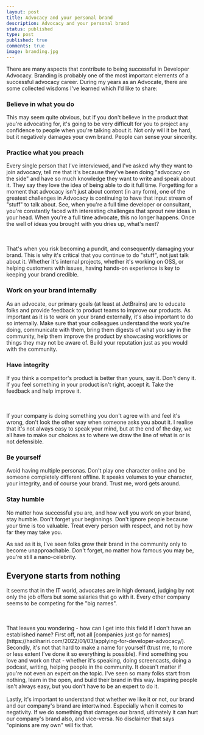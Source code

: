 ```yaml
---
layout: post
title: Advocacy and your personal brand
description: Advocacy and your personal brand 
status: published
type: post
published: true
comments: true
image: branding.jpg
---
```

There are many aspects that contribute to being successful in Developer Advocacy. Branding is probably one of the most important elements of a successful advocacy career. During my years as an Advocate, there are some collected wisdoms I've learned which I'd like to share:

### Believe in what you do

This may seem quite obvious, but if you don't believe in the product that you're advocating for, it's going to be very difficult for you to project any confidence to people when you're talking about it. Not only will it be hard, but it negatively damages your own brand. People can sense your sincerity.

### Practice what you preach

Every single person that I've interviewed, and I've asked why they want to join advocacy, tell me that it's because they've been doing "advocacy on the side" and have so much knowledge
they want to write and speak about it. They say they love the idea of being able to do it full time. Forgetting for a moment that advocacy isn't just about content (in any form), one of the greatest
challenges in Advocacy is continuing to have that input stream of "stuff" to talk about. See, when you're a full time developer or consultant, you're constantly faced with interesting challenges
that sprout new ideas in your head. When you're a full time advocate, this no longer happens. Once the well of ideas you brought with you dries up, what's next?

<br/>
<br/>
That's when you risk becoming a pundit, and consequently damaging your brand. This is why it's critical that you continue to do "stuff", not just talk about it. Whether it's internal projects, whether it's
working on OSS, or helping customers with issues, having hands-on experience is key to keeping your brand credible.

### Work on your brand internally

As an advocate, our primary goals (at least at JetBrains) are to educate folks and provide feedback to product teams to improve our products. As important as it is to
work on your brand externally, it's also important to do so internally. Make sure that your colleagues understand the work you're doing, communicate with them, bring them digests of
what you say in the community, help them improve the product by showcasing workflows or things they may not be aware of. Build your reputation just as you would with the community.

### Have integrity

If you think a competitor's product is better than yours, say it. Don't deny it. If you feel something in your product isn't right, accept it. Take the feedback and
help improve it.

<br/>
<br/>
If your company is doing something you don't agree with and feel it's wrong, don't look the other way when someone asks you about it.
I realise that it's not always easy to speak your mind, but at the end of the day, we all have to make our choices as to where we draw the line of what is or is not defensible.

### Be yourself

Avoid having multiple personas. Don't play one character online and be someone completely different offline. It speaks volumes to your
character, your integrity, and of course your brand. Trust me, word gets around.

### Stay humble

No matter how successful you are, and how well you work on your brand, stay humble. Don't forget your beginnings. Don't ignore people because your time is too valuable. Treat every person with
respect, and not by how far they may take you. 

As sad as it is, I've seen folks grow their brand in the community only to become unapproachable. Don't forget, no matter how famous you may be, you're still a nano-celebrity.

## Everyone starts from nothing

It seems that in the IT world, advocates are in high demand, judging by not only the job offers but some salaries that go with
it. Every other company seems to be competing for the "big names". 

<br/>
<br/>
That leaves you wondering - how can I get into this field if I don't have an established name? First off, not all [companies just go for names](https://hadihariri.com/2022/01/03/applying-for-developer-advocacy/).
Secondly, it's not that hard to make a name for yourself (trust me, to more or less extent I've done it so everything is possible). Find something you love and work on that - whether it's speaking,
doing screencasts, doing a podcast, writing, helping people in the community. It doesn't matter if you're not even an expert on the topic. I've seen so many folks start from nothing, learn in the open, and build their brand in this way.
Inspiring people isn't always easy, but you don't have to be an expert to do it.

<br/>
<br/>
Lastly, it's important to understand that whether we like it or not, our brand and our company's brand are intertwined. Especially
when it comes to negativity. If we do something that damages our brand, ultimately it can hurt our company's brand also, and vice-versa. No disclaimer that says "opinions are my own" will fix that.

